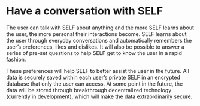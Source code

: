 # Have a conversation with SELF

The user can talk with SELF about anything and the more SELF learns about the user, the more personal their interactions become. SELF learns about the user through everyday conversations and automatically remembers the user’s preferences, likes and dislikes. It will also be possible to answer a series of pre-set questions to help SELF get to know the user in a rapid fashion.&#x20;

These preferences will help SELF to better assist the user in the future. All data is securely saved within each user’s private SELF in an encrypted database that only the user can access. At some point in the future, the data will be stored through breakthrough decentralized technology (currently in development), which will make the data extraordinarily secure.
